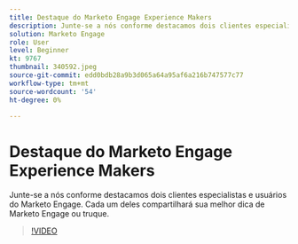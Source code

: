 ```yaml
---
title: Destaque do Marketo Engage Experience Makers
description: Junte-se a nós conforme destacamos dois clientes especialistas e usuários do Marketo Engage. Cada um deles compartilhará sua melhor dica de Marketo Engage ou truque.
solution: Marketo Engage
role: User
level: Beginner
kt: 9767
thumbnail: 340592.jpeg
source-git-commit: edd0bdb28a9b3d065a64a95af6a216b747577c77
workflow-type: tm+mt
source-wordcount: '54'
ht-degree: 0%

---
```


# Destaque do Marketo Engage Experience Makers

Junte-se a nós conforme destacamos dois clientes especialistas e usuários do Marketo Engage. Cada um deles compartilhará sua melhor dica de Marketo Engage ou truque.

>[!VIDEO](https://video.tv.adobe.com/v/340592/?quality=12&learn=on)
